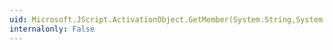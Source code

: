 ```yaml
---
uid: Microsoft.JScript.ActivationObject.GetMember(System.String,System.Reflection.BindingFlags)
internalonly: False
---
```

